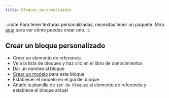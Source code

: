 ```yaml
---
title: Bloques personalizados
---
```


:::note Para tener texturas personalizadas, necesitas tener un paquete. Mira [aquí](pack#create-a-pack) para ver cómo
puedes crear uno. :::

## Crear un bloque personalizado

* Crear un elemento de referencia [](custom-items)
* Ve a la lista de bloques y haz clic en el libro de conocimientos
* Dar un nombre al bloque
* [Crear un modelo](custom-models) para este bloque
* Establecer el modelo en el gui del bloque
* Añade la plantilla de `set de bloques` al elemento de referencia y establece el bloque actual
